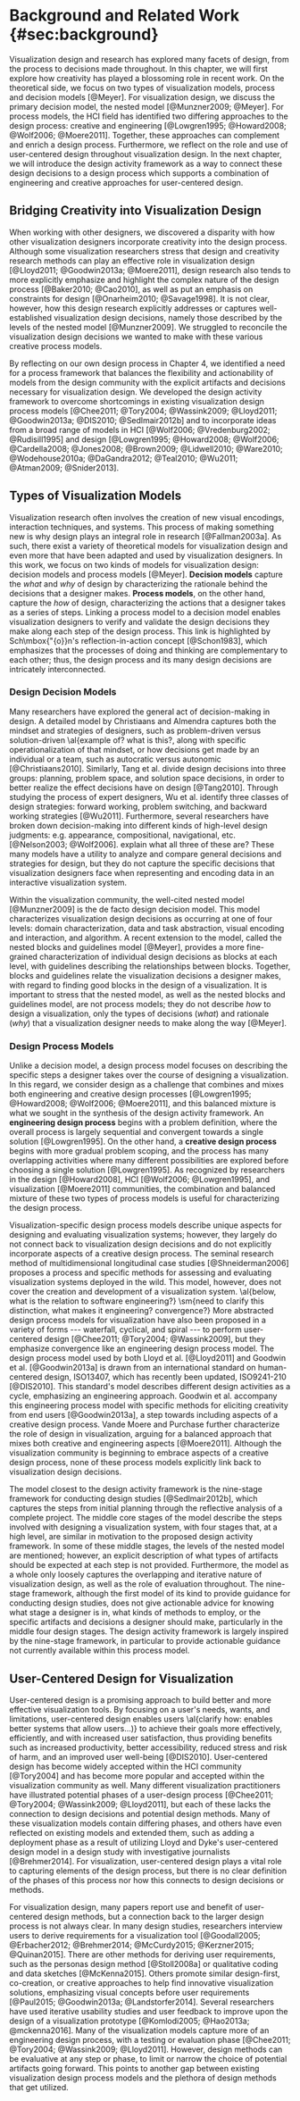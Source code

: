 # Background and Related Work {#sec:background}

Visualization design and research has explored many facets of design, from the process to decisions made throughout.
In this chapter, we will first explore how creativity has played a blossoming role in recent work.
On the theoretical side, we focus on two types of visualization models, process and decision models [@Meyer].
For visualization design, we discuss the primary decision model, the nested model [@Munzner2009; @Meyer].
For process models, the HCI field has identified two differing approaches to the design process: creative and engineering [@Lowgren1995; @Howard2008; @Wolf2006; @Moere2011].
Together, these approaches can complement and enrich a design process.
Furthermore, we reflect on the role and use of user-centered design throughout visualization design.
In the next chapter, we will introduce the design activity framework as a way to connect these design decisions to a design process which supports a combination of engineering and creative approaches for user-centered design.





## Bridging Creativity into Visualization Design

When working with other designers, we discovered a disparity with how other visualization designers incorporate creativity into the design process.
Although some visualization researchers
stress that design and creativity research methods can play
an effective role in visualization design
[@Lloyd2011; @Goodwin2013a; @Moere2011], design research also tends to
more explicitly emphasize and highlight the complex nature
of the design process [@Baker2010; @Cao2010], as well as
put an emphasis on constraints for design
[@Onarheim2010; @Savage1998]. It is not clear, however,
how this design research explicitly addresses or captures
well-established visualization design decisions, namely
those described by the levels of the nested
model [@Munzner2009]. We struggled to
reconcile the visualization design decisions we wanted to
make with these various creative process models.


By reflecting on our own design process in Chapter 4, we
identified a need for a process framework that balances
the flexibility and actionability of models from the design
community with the explicit artifacts and decisions necessary
for visualization design.
We developed the
design activity framework to overcome shortcomings in
existing visualization design process
models [@Chee2011; @Tory2004; @Wassink2009; @Lloyd2011; @Goodwin2013a; @DIS2010; @Sedlmair2012b]
and to incorporate ideas from a broad range of models in
HCI [@Wolf2006; @Vredenburg2002; @Rudisill1995]
and
design [@Lowgren1995; @Howard2008; @Wolf2006; @Cardella2008; @Jones2008; @Brown2009; @Lidwell2010; @Ware2010; @Wodehouse2010a; @DaGandra2012; @Teal2010; @Wu2011; @Atman2009; @Snider2013].






## Types of Visualization Models

Visualization research often involves the creation of new
visual encodings, interaction techniques, and systems. This
process of making something new is why design plays an
integral role in research [@Fallman2003a]. As such,
there exist a variety of theoretical models for
visualization design and even more that have been adapted
and used by visualization designers. In this work, we focus
on two kinds of models for visualization design: decision
models and process models [@Meyer]. **Decision
models** capture the *what* and *why* of design
by characterizing the rationale behind the decisions that a
designer makes. **Process models**, on the other hand,
capture the *how* of design, characterizing the
actions that a designer takes as a series of steps. Linking
a process model to a decision model enables visualization
designers to verify and validate the design decisions they
make along each step of the design process. This link is
highlighted by Sch\mbox{\"{o}}n's reflection-in-action concept [@Schon1983],
which emphasizes that the processes of doing and thinking are
complementary to each other; thus, the
design process and its many design decisions are intricately
interconnected.


### Design Decision Models

Many researchers have explored the general act of
decision-making in design. A detailed model by Christiaans and
Almendra captures both the mindset and strategies of
designers, such as problem-driven versus solution-driven \al{example of? what is this?,
along with specific operationalization of that mindset, or
how decisions get made by an individual or a team, such as
autocratic versus autonomic [@Christiaans2010].
Similarly, Tang et al. divide design decisions into
three groups: planning, problem space, and solution space
decisions, in order to better realize the effect decisions
have on design [@Tang2010]. Through studying the process
of expert designers, Wu et al. identify three classes of
design strategies: forward working, problem switching, and
backward working strategies [@Wu2011]. Furthermore,
several researchers have broken down decision-making into
different kinds of high-level design judgments: e.g.
appearance, compositional, navigational, etc.
[@Nelson2003; @Wolf2006].
explain what all three of these are?
These many models have a
utility to analyze and compare general decisions and
strategies for design, but they do not capture the
specific decisions that visualization designers face when
representing and encoding data in an interactive
visualization system.


Within the visualization community, the well-cited nested
model [@Munzner2009] is the de facto design decision
model. This model characterizes visualization design
decisions as occurring at one of four levels: domain
characterization, data and task abstraction, visual encoding
and interaction, and algorithm. A recent extension to the
model, called the nested blocks and guidelines model [@Meyer],
provides a more fine-grained
characterization of individual design decisions as blocks at
each level, with guidelines describing the relationships
between blocks. Together, blocks and guidelines relate the
visualization decisions a designer makes, with regard to
finding good blocks in the design of a visualization. It is
important to stress that the nested model, as well as the
nested blocks and guidelines model, are not process models; they do
not describe
*how* to design a visualization, only the types of
decisions (*what*) and rationale (*why*) that
a visualization designer needs to make along the way
[@Meyer].


### Design Process Models

Unlike a decision model, a design process model focuses on
describing the specific steps a designer takes  over the
course of designing a visualization. In this regard, we
consider design as a challenge that combines and mixes both
engineering and creative design processes
[@Lowgren1995; @Howard2008; @Wolf2006; @Moere2011], and this balanced
mixture is what we sought in the synthesis of the design
activity framework. An **engineering design process**
begins with a problem definition, where the overall process
is largely sequential and convergent towards a single
solution [@Lowgren1995]. On the other hand, a
**creative design process** begins with more gradual
problem scoping, and the process has many overlapping
activities where many different possibilities are explored
before choosing a single solution [@Lowgren1995]. As
recognized by researchers in the design [@Howard2008],
HCI [@Wolf2006; @Lowgren1995], and visualization [@Moere2011]
communities, the combination and balanced mixture of these
two types of process models is useful for characterizing the
design process.


Visualization-specific design process models describe unique aspects for
designing and evaluating visualization systems; however,
they largely do not connect back to visualization design decisions
and do not explicitly incorporate aspects of a
creative design process.
The seminal research
method of multidimensional longitudinal case
studies [@Shneiderman2006] proposes a process and
specific methods for assessing and evaluating visualization
systems deployed in the wild. This model, however, does not
cover the creation and
development of a visualization system.
\al{below, what is the relation to software engineering?}
\sm{need to clarify this distinction, what makes it engineering? convergence?}
More abstracted design process
models for
visualization have also been proposed in a variety of forms ---
waterfall, cyclical, and spiral --- to perform
user-centered design [@Chee2011; @Tory2004; @Wassink2009],
but they emphasize convergence like an engineering design process model.
The design process model used by both Lloyd
et al. [@Lloyd2011] and Goodwin et al. [@Goodwin2013a]
is drawn from an international standard on human-centered
design, ISO13407, which has recently been updated,
ISO9241-210 [@DIS2010]. This standard's model
describes different design activities as a cycle, emphasizing an
engineering approach. Goodwin et al. accompany this engineering
process model with specific methods for eliciting creativity
from end users [@Goodwin2013a], a step towards including
aspects of a creative design process.
Vande Moere and Purchase further characterize the role of
design in visualization, arguing for a balanced approach
that mixes both creative and engineering aspects [@Moere2011].
Although the
visualization community is beginning to embrace aspects of
a creative design process, none of these process models
explicitly link back to visualization design decisions.


The model closest to the design activity framework is the nine-stage
framework for conducting
design studies [@Sedlmair2012b], which captures the  steps from initial
planning through the reflective analysis of a complete
project.  The middle core stages of the model describe the
steps involved with designing a visualization system, with
four stages that, at a high level, are similar in motivation
to the proposed design activity framework. In some of these
middle stages, the levels of the nested model are mentioned;
however, an explicit description of what types of artifacts
should be expected at each step is not provided.
Furthermore, the model as a whole only loosely captures the
overlapping and iterative nature of visualization design, as
well as the role of evaluation throughout. The
nine-stage framework, although the first model of its kind to
provide guidance for conducting design studies, does not
give actionable advice for knowing what stage a designer is
in, what kinds of methods to employ, or the specific
artifacts and decisions a designer should make, particularly
in the middle four design stages. The design activity
framework is largely inspired by the nine-stage framework,
in particular to provide actionable guidance not currently
available within this process model.





## User-Centered Design for Visualization

User-centered design is a promising approach to build better and more effective visualization tools.
By focusing on a user's needs, wants, and limitations, user-centered design enables users
\al{clarify how: enables better systems that allow users...)}
to achieve their goals more effectively, efficiently, and with increased user satisfaction, thus providing benefits such as increased productivity, better accessibility, reduced stress and risk of harm, and an improved user well-being [@DIS2010].
User-centered design has become widely accepted within the HCI community [@Tory2004] and has become more popular and accepted within the visualization community as well.
Many different visualization practitioners have illustrated potential phases of a user-design process [@Chee2011; @Tory2004; @Wassink2009; @Lloyd2011],
but each of these lacks the connection to design decisions and potential design methods.
Many of these visualization models contain differing phases,
and others have even reflected on existing models and extended them, such as adding a deployment phase as a result of utilizing Lloyd and Dyke's user-centered design model in a design study with investigative journalists [@Brehmer2014].
For visualization, user-centered design plays a vital role to capturing elements of the design process,
but there is no clear definition of the phases of this process nor how this connects to design decisions or methods.


For visualization design, many papers report use and benefit of user-centered design methods, but a connection back to the larger design process is not always clear.
In many design studies, researchers interview users to derive requirements for a visualization tool [@Goodall2005; @Erbacher2012; @Brehmer2014; @McCurdy2015; @Kerzner2015; @Quinan2015].
There are other methods for deriving user requirements, such as the personas design method [@Stoll2008a] or qualitative coding and data sketches [@McKenna2015].
Others promote similar design-first, co-creation, or creative approaches to help find innovative visualization solutions, emphasizing visual concepts before user requirements [@Paul2015; @Goodwin2013a; @Landstorfer2014].
Several researchers have used iterative usability studies and user feedback to improve upon the design of a visualization prototype [@Komlodi2005; @Hao2013a; @mckenna2016].
Many of the visualization models capture more of an engineering design process, with a testing or evaluation phase [@Chee2011; @Tory2004; @Wassink2009; @Lloyd2011].
However, design methods can be evaluative at any step or phase, to limit or narrow the choice of potential artifacts going forward.
This points to another gap between existing visualization design process models and the plethora of design methods that get utilized.





<!--## Agile Development-->

